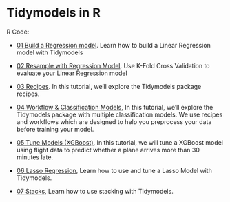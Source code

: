 # Tidymodels in R

R Code:

* [01 Build a Regression model](http://htmlpreview.github.io/?https://github.com/kirenz/tidymodels-in-r/blob/main/01-tidymodels-build-a-model.html). Learn how to build a Linear Regression model with Tidymodels
* [02 Resample with Regression Model](http://htmlpreview.github.io/?https://github.com/kirenz/tidymodels-in-r/blob/main/02-tidymodels-resample.html). Use K-Fold Cross Validation to evaluate your Linear Regression model
* [03 Recipes](http://htmlpreview.github.io/?https://github.com/kirenz/tidymodels-in-r/blob/main/03-tidymodels-recipes.html). In this tutorial, we’ll explore the Tidymodels package recipes.
* [04 Workflow & Classification Models](http://htmlpreview.github.io/?https://github.com/kirenz/tidymodels-in-r/blob/main/04-tidymodels-recipes-workflow.html
), In this tutorial, we’ll explore the Tidymodels package with multiple classification models. We use recipes and workflows which are designed to help you preprocess your data before training your model.
 
* [05 Tune Models (XGBoost)](http://htmlpreview.github.io/?https://github.com/kirenz/tidymodels-in-r/blob/main/05-tidymodels-xgboost-tuning.html
), In this tutorial, we will tune a XGBoost model using flight data to predict whether a plane arrives more than 30 minutes late.
 
 * [06 Lasso Regression](http://htmlpreview.github.io/?https://github.com/kirenz/tidymodels-in-r/blob/main/06-tidymodels-lasso.html
), Learn how to use and tune a Lasso Model with Tidymodels.
 
  * [07 Stacks](http://htmlpreview.github.io/?https://github.com/kirenz/tidymodels-in-r/blob/main/stacks.html
), Learn how to use stacking with Tidymodels.
